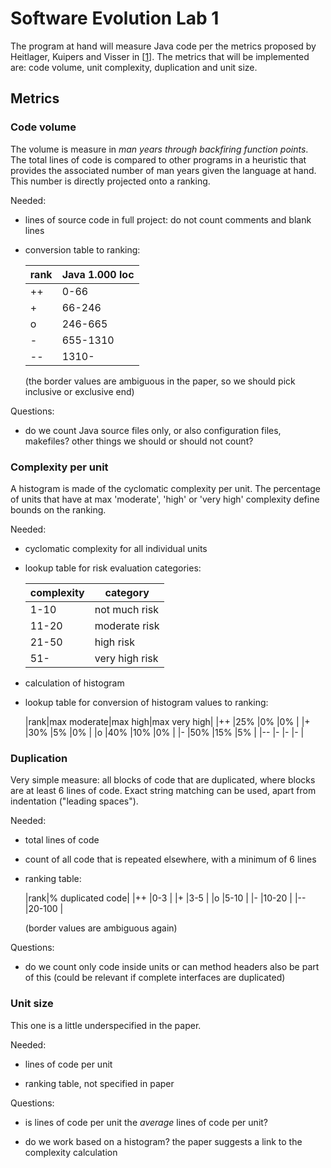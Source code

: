 Software Evolution Lab 1
========================

The program at hand will measure Java code per the metrics proposed by Heitlager, Kuipers and
Visser in [[1]]. The metrics that will be implemented are: code volume, unit complexity, 
duplication and unit size.

Metrics
----------

### Code volume

The volume is measure in *man years through backfiring function points*. The total lines of code
is compared to other programs in a heuristic that provides the associated number of man years 
given the language at hand. This number is directly projected onto a ranking.

Needed:

* lines of source code in full project: do not count comments and blank lines

* conversion table to ranking:

  |rank|Java 1.000 loc|
  |----|--------------|
  |++  |0-66          |
  |+   |66-246        |
  |o   |246-665       |
  |-   |655-1310      |
  |--  |1310-         |
  
  (the border values are ambiguous in the paper, so we should pick inclusive or exclusive end)

Questions:

* do we count Java source files only, or also configuration files, makefiles? other things we
  should or should not count?

### Complexity per unit

A histogram is made of the cyclomatic complexity per unit. The percentage of units that have 
at max 'moderate', 'high' or 'very high' complexity define bounds on the ranking.

Needed:

* cyclomatic complexity for all individual units


* lookup table for risk evaluation categories:

  |complexity|category      |
  |----------|--------------|
  |1-10      |not much risk |
  |11-20     |moderate risk |
  |21-50     |high risk     |
  |51-       |very high risk|

* calculation of histogram

* lookup table for conversion of histogram values to ranking:

  |rank|max moderate|max high|max very high|
  |++  |25%         |0%      |0%           |
  |+   |30%         |5%      |0%           |
  |o   |40%         |10%     |0%           |
  |-   |50%         |15%     |5%           |
  |--  |-           |-       |-            |

### Duplication

Very simple measure: all blocks of code that are duplicated, where blocks are at least 6 lines of 
code. Exact string matching can be used, apart from indentation ("leading spaces").

Needed:

* total lines of code

* count of all code that is repeated elsewhere, with a minimum of 6 lines

* ranking table:

  |rank|% duplicated code|
  |++  |0-3              |
  |+   |3-5              |
  |o   |5-10             |
  |-   |10-20            |
  |--  |20-100           |
  
  (border values are ambiguous again)

Questions:

* do we count only code inside units or can method headers also be part of this (could be relevant 
  if complete interfaces are duplicated)

### Unit size

This one is a little underspecified in the paper.

Needed:

* lines of code per unit

* ranking table, not specified in paper

Questions:

* is lines of code per unit the *average* lines of code per unit?

* do we work based on a histogram? the paper suggests a link to the complexity calculation

[1]: http://ieeexplore.ieee.org/xpl/articleDetails.jsp?reload=true&arnumber=4335232
